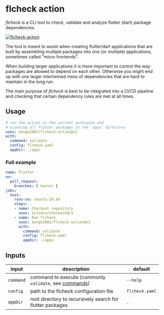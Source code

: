 # flcheck action

*flcheck* is a CLI tool to check, validate and analyze flutter (dart) package
dependencies.

[![flcheck-action](https://github.com/kongo2002/flcheck-action/actions/workflows/test.yaml/badge.svg)][actions]

The tool is meant to assist when creating flutter/dart applications that are
built by assembling multiple packages into one (or multiple) applications,
sometimes called "micro frontends".

When building larger applications it is more important to control the way
packages are allowed to depend on each other. Otherwise you might end up with
one larger intertwined mess of dependencies that are hard to maintain in the
long run.

The main purpose of *flcheck* is best to be integrated into a CI/CD pipeline and
checking that certain dependency rules are met at all times.


## Usage


```yaml
# run the action in the current workspace and
# scanning all flutter packages in the 'apps' directory
uses: kongo2002/flcheck-action@v1
with:
  command: validate
  config: flcheck.yaml
  appDir: ./apps
```


### Full example

```yaml
name: Flutter
on:
  pull_request:
    branches: [ master ]
jobs:
  test:
    runs-on: ubuntu-20.04
    steps:
    - name: Checkout repository
      uses: actions/checkout@v3
    - name: Run flcheck
      uses: kongo2002/flcheck-action@v1
      with:
        command: validate
        config: flcheck.yaml
        appDir: ./apps
```


## Inputs

| input | description | default |
| ----- | ----------- | ------- |
| `command` | command to execute (commonly `validate`, see [commands][commands]) | `--help` |
| `config` | path to the flcheck configuration file | `flcheck.yaml` |
| `appDir` | root directory to recursively search for flutter packages | `.` |


[actions]: https://github.com/kongo2002/flcheck-action/actions/
[commands]: https://github.com/kongo2002/flcheck#running
